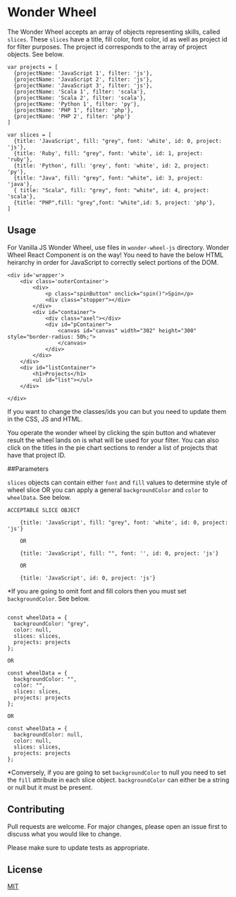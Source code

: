 # Wonder Wheel

The Wonder Wheel accepts an array of objects representing skills, called `slices`. These `slices` have a title, fill color, font color, id as well as project id for filter purposes. The project id corresponds to the array of project objects. See below.

```
var projects = [
  {projectName: 'JavaScript 1', filter: 'js'},
  {projectName: 'JavaScript 2', filter: 'js'},
  {projectName: 'JavaScript 3', filter: 'js'},
  {projectName: 'Scala 1', filter: 'scala'},
  {projectName: 'Scala 2', filter: 'scala'},
  {projectName: 'Python 1', filter: 'py'},
  {projectName: 'PHP 1', filter: 'php'},
  {projectName: 'PHP 2', filter: 'php'}
]

var slices = [
  {title: 'JavaScript', fill: "grey", font: 'white', id: 0, project: 'js'},
  {title: 'Ruby', fill: "grey", font: 'white', id: 1, project: 'ruby'},
  {title: 'Python', fill: 'grey', font: 'white', id: 2, project: 'py'},
  {title: "Java", fill: "grey", font: "white", id: 3, project: 'java'},
  { title: "Scala", fill: "grey", font: "white", id: 4, project: 'scala'},
  {title: "PHP",fill: "grey",font: "white",id: 5, project: 'php'},
]
```

## Usage

For Vanilla JS Wonder Wheel, use files in `wonder-wheel-js` directory. Wonder Wheel React Component is on the way!
You need to have the below HTML heirarchy in order for JavaScript to correctly select portions of the DOM. 

```
<div id='wrapper'>
    <div class='outerContainer'>
        <div>
            <p class="spinButton" onclick="spin()">Spin</p>
            <div class="stopper"></div>
        </div>
        <div id="container">
            <div class="axel"></div>
            <div id="pContainer">
                <canvas id="canvas" width="302" height="300" style="border-radius: 50%;">
                </canvas>
            </div>
        </div>
    </div>
    <div id="listContainer">
        <h1>Projects</h1>
        <ul id="list"></ul>
    </div>

</div>
```

If you want to change the classes/ids you can but you need to update them in the CSS, JS and HTML. 

You operate the wonder wheel by clicking the spin button and whatever result the wheel lands on is what will be used for your filter. You can also click on the titles in the pie chart sections to render a list of projects that have that project ID. 

##Parameters

`slices` objects can contain either `font` and `fill` values to determine style of wheel slice OR you can apply a general `backgroundColor` and `color` to `wheelData`. See below.

```
ACCEPTABLE SLICE OBJECT

    {title: 'JavaScript', fill: "grey", font: 'white', id: 0, project: 'js'}

    OR 

    {title: 'JavaScript', fill: "", font: '', id: 0, project: 'js'}

    OR 

    {title: 'JavaScript', id: 0, project: 'js'}

```

*If you are going to omit font and fill colors then you must set `backgroundColor`. See below.

```ACCEPTABLE WHEELDATA OBJECT

const wheelData = {
  backgroundColor: "grey",
  color: null,
  slices: slices,
  projects: projects
};

OR

const wheelData = {
  backgroundColor: "",
  color: "",
  slices: slices,
  projects: projects
};

OR

const wheelData = {
  backgroundColor: null,
  color: null,
  slices: slices,
  projects: projects
};

```

*Conversely, if you are going to set `backgroundColor` to null you need to set the `fill` attribute in each slice object. `backgroundColor` can either be a string or null but it must be present.

## Contributing
Pull requests are welcome. For major changes, please open an issue first to discuss what you would like to change.

Please make sure to update tests as appropriate.

## License
[MIT](https://choosealicense.com/licenses/mit/)